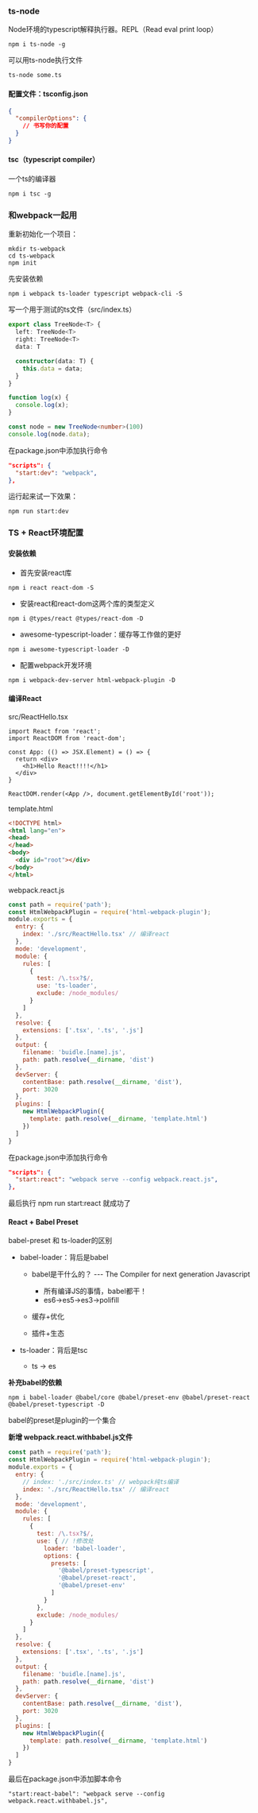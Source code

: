 ### ts-node

Node环境的typescript解释执行器。REPL（Read eval print loop）

```shell
npm i ts-node -g
```

可以用ts-node执行文件

```shell
ts-node some.ts
```



#### 配置文件：tsconfig.json

```json
{
  "compilerOptions": {
    // 书写你的配置
  }
}
```



#### tsc（typescript compiler）

一个ts的编译器

```shell
npm i tsc -g
```



### 和webpack一起用

重新初始化一个项目：

```shell
mkdir ts-webpack
cd ts-webpack
npm init
```

先安装依赖

```shell
npm i webpack ts-loader typescript webpack-cli -S
```

写一个用于测试的ts文件（src/index.ts）

```ts
export class TreeNode<T> {
  left: TreeNode<T>
  right: TreeNode<T>
  data: T

  constructor(data: T) {
    this.data = data;
  }
}

function log(x) {
  console.log(x);
}

const node = new TreeNode<number>(100)
console.log(node.data);
```

在package.json中添加执行命令

```json
"scripts": {
  "start:dev": "webpack",
},
```

运行起来试一下效果：

```shell
npm run start:dev
```



### TS + React环境配置

#### 安装依赖

- 首先安装react库

```shell
npm i react react-dom -S
```

- 安装react和react-dom这两个库的类型定义

```shell
npm i @types/react @types/react-dom -D
```

- awesome-typescript-loader：缓存等工作做的更好

```shell
npm i awesome-typescript-loader -D
```

- 配置webpack开发环境

```shell
npm i webpack-dev-server html-webpack-plugin -D
```



#### 编译React

src/ReactHello.tsx

```tsx
import React from 'react';
import ReactDOM from 'react-dom';

const App: (() => JSX.Element) = () => {
  return <div>
    <h1>Hello React!!!!</h1>
  </div>
}

ReactDOM.render(<App />, document.getElementById('root'));
```

template.html

```html
<!DOCTYPE html>
<html lang="en">
<head>
</head>
<body>
  <div id="root"></div>
</body>
</html>
```

webpack.react.js

```js
const path = require('path');
const HtmlWebpackPlugin = require('html-webpack-plugin');
module.exports = {
  entry: {
    index: './src/ReactHello.tsx' // 编译react
  },
  mode: 'development',
  module: {
    rules: [
      {
        test: /\.tsx?$/,
        use: 'ts-loader',
        exclude: /node_modules/
      }
    ]
  },
  resolve: {
    extensions: ['.tsx', '.ts', '.js']
  },
  output: {
    filename: 'buidle.[name].js',
    path: path.resolve(__dirname, 'dist')
  },
  devServer: {
    contentBase: path.resolve(__dirname, 'dist'),
    port: 3020
  },
  plugins: [
    new HtmlWebpackPlugin({
      template: path.resolve(__dirname, 'template.html')
    })
  ]
}
```

在package.json中添加执行命令

```json
"scripts": {
  "start:react": "webpack serve --config webpack.react.js",
},
```

最后执行 npm run start:react  就成功了



#### React + Babel Preset

babel-preset 和 ts-loader的区别

- babel-loader：背后是babel
  - babel是干什么的？ --- The Compiler for next generation Javascript
    - 所有编译JS的事情，babel都干！
    - es6->es5->es3->polifill
  
  - 缓存+优化
  - 插件+生态

- ts-loader：背后是tsc
  - ts -> es



**补充babel的依赖**

```shell
npm i babel-loader @babel/core @babel/preset-env @babel/preset-react @babel/preset-typescript -D
```

babel的preset是plugin的一个集合



**新增 webpack.react.withbabel.js文件**

```js
const path = require('path');
const HtmlWebpackPlugin = require('html-webpack-plugin');
module.exports = {
  entry: {
    // index: './src/index.ts' // webpack纯ts编译
    index: './src/ReactHello.tsx' // 编译react
  },
  mode: 'development',
  module: {
    rules: [
      {
        test: /\.tsx?$/,
        use: { // !修改处
          loader: 'babel-loader',
          options: {
            presets: [
              '@babel/preset-typescript',
              '@babel/preset-react',
              '@babel/preset-env'
            ]
          }
        },
        exclude: /node_modules/
      }
    ]
  },
  resolve: {
    extensions: ['.tsx', '.ts', '.js']
  },
  output: {
    filename: 'buidle.[name].js',
    path: path.resolve(__dirname, 'dist')
  },
  devServer: {
    contentBase: path.resolve(__dirname, 'dist'),
    port: 3020
  },
  plugins: [
    new HtmlWebpackPlugin({
      template: path.resolve(__dirname, 'template.html')
    })
  ]
}
```

最后在package.json中添加脚本命令

```shell
"start:react-babel": "webpack serve --config webpack.react.withbabel.js",
```











